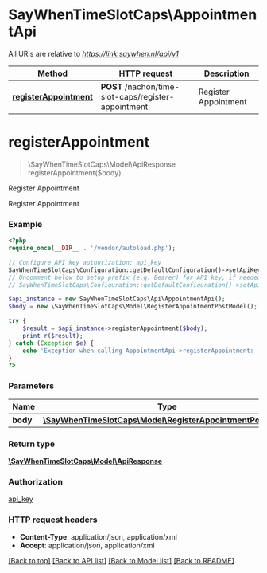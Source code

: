 # SayWhenTimeSlotCaps\AppointmentApi

All URIs are relative to *https://link.saywhen.nl/api/v1*

Method | HTTP request | Description
------------- | ------------- | -------------
[**registerAppointment**](AppointmentApi.md#registerAppointment) | **POST** /nachon/time-slot-caps/register-appointment | Register Appointment


# **registerAppointment**
> \SayWhenTimeSlotCaps\Model\ApiResponse registerAppointment($body)

Register Appointment

Register Appointment

### Example
```php
<?php
require_once(__DIR__ . '/vendor/autoload.php');

// Configure API key authorization: api_key
SayWhenTimeSlotCaps\Configuration::getDefaultConfiguration()->setApiKey('ApiKey', 'YOUR_API_KEY');
// Uncomment below to setup prefix (e.g. Bearer) for API key, if needed
// SayWhenTimeSlotCaps\Configuration::getDefaultConfiguration()->setApiKeyPrefix('ApiKey', 'Bearer');

$api_instance = new SayWhenTimeSlotCaps\Api\AppointmentApi();
$body = new \SayWhenTimeSlotCaps\Model\RegisterAppointmentPostModel(); // \SayWhenTimeSlotCaps\Model\RegisterAppointmentPostModel | RegisterAppointmentPostModel

try {
    $result = $api_instance->registerAppointment($body);
    print_r($result);
} catch (Exception $e) {
    echo 'Exception when calling AppointmentApi->registerAppointment: ', $e->getMessage(), PHP_EOL;
}
?>
```

### Parameters

Name | Type | Description  | Notes
------------- | ------------- | ------------- | -------------
 **body** | [**\SayWhenTimeSlotCaps\Model\RegisterAppointmentPostModel**](../Model/RegisterAppointmentPostModel.md)| RegisterAppointmentPostModel |

### Return type

[**\SayWhenTimeSlotCaps\Model\ApiResponse**](../Model/ApiResponse.md)

### Authorization

[api_key](../../README.md#api_key)

### HTTP request headers

 - **Content-Type**: application/json, application/xml
 - **Accept**: application/json, application/xml

[[Back to top]](#) [[Back to API list]](../../README.md#documentation-for-api-endpoints) [[Back to Model list]](../../README.md#documentation-for-models) [[Back to README]](../../README.md)

